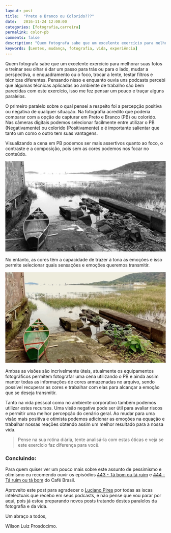 ```yaml
---
layout: post
title:  "Preto e Branco ou Colorido???"
date:   2016-11-24 12:00:00
categories: [fotografia,carreira]
permalink: color-pb
comments: false
description: "Quem fotografa sabe que um excelente exercício para melhorar suas fotos e treinar seu olhar é dar um passo para traz ou para o lado, mudar a perspectiva, o enquadramento ou o foco, trocar a lente, testar filtros e técnicas diferentes. Mas como aplicar isto a vida pessoal ou profissional?"
keywords: [Lentes, mudança, fotografia, vida, experiência]
---
```


Quem fotografa sabe que um excelente exercício para melhorar suas fotos e treinar seu olhar é dar um passo para trás ou para o lado, mudar a perspectiva, o enquadramento ou o foco, trocar a lente, testar filtros e técnicas diferentes. Pensando nisso e enquanto ouvia uns podcasts percebi que algumas técnicas aplicadas ao ambiente de trabalho são bem parecidas com este exercício, isso me fez pensar um pouco e traçar alguns paralelos.

O primeiro paralelo sobre o qual pensei a respeito foi a percepção positiva ou negativa de qualquer situação. Na fotografia acredito que poderia comparar com a opção de capturar em Preto e Branco (PB) ou colorido. Nas câmeras digitais podemos selecionar facilmente entre utilizar o PB (Negativamente) ou colorido (Positivamente) e é importante salientar que tanto um como o outro tem suas vantagens.

Visualizando a cena em PB podemos ser mais assertivos quanto ao foco, o contraste e a composição, pois sem as cores podemos nos focar no conteúdo.

![Preto e Branco](/assets/posts/PB.jpg)

No entanto, as cores têm a capacidade de trazer à tona as emoções e isso permite selecionar quais sensações e emoções queremos transmitir.

![Colorido](/assets/posts/color.jpg)

Ambas as visões são incrivelmente úteis, atualmente os equipamentos fotográficos permitem fotografar uma cena utilizando o PB e ainda assim manter todas as informações de cores armazenadas no arquivo, sendo possível recuperar as cores e trabalhar com elas para alcançar a emoção que se deseja transmitir.

Tanto na vida pessoal como no ambiente corporativo também podemos utilizar estes recursos. Uma visão negativa pode ser útil para avaliar riscos e permitir uma melhor percepção do cenário geral. Ao mudar para uma visão mais positiva e otimista podemos adicionar as emoções na equação e trabalhar nossas reações obtendo assim um melhor resultado para a nossa vida.

> Pense na sua rotina diária, tente analisá-la com estas óticas e veja se este exercício faz diferença para você.

### Concluindo:

Para quem quiser ver um pouco mais sobre este assunto de pessimismo e otimismo eu recomendo ouvir os episódios [443 - Tá bom ou tá ruim](http://www.portalcafebrasil.com.br/podcasts/443-ta-bom-ou-ta-ruim/) e [444 - Tá ruim ou tá bom](http://www.portalcafebrasil.com.br/podcasts/444-ta-ruim-ou-ta-bom/) do Café Brasil.

Aproveito este post para agradecer o [Luciano Pires](http://lucianopires.com.br) por todas as iscas intelectuais que recebo em seus podcasts, e não pense que vou parar por aqui, pois já estou preparando novos posts tratando destes paralelos da fotografia e da vida.

Um abraço a todos,

Wilson Luiz Prosdocimo.